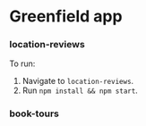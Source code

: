 # Greenfield app

### location-reviews

To run:

1. Navigate to `location-reviews`.
1. Run `npm install && npm start`.

### book-tours
